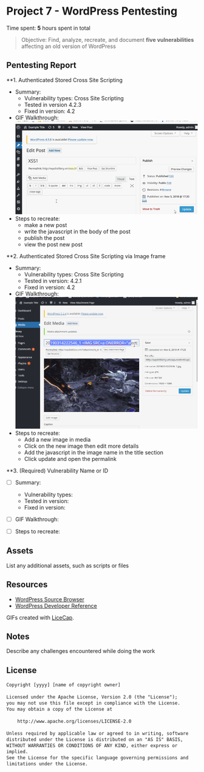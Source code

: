 # Project 7 - WordPress Pentesting

Time spent: **5** hours spent in total

> Objective: Find, analyze, recreate, and document **five vulnerabilities** affecting an old version of WordPress

## Pentesting Report

**1. Authenticated Stored Cross Site Scripting
  - Summary: 
    - Vulnerability types: Cross Site Scripting
    - Tested in version 4.2.3
    - Fixed in version: 4.2
  - GIF Walkthrough:
  ![](/xss1.gif)
  - Steps to recreate: 
	- make a new post
	- write the javascript in the body of the post
	- publish the post
	- view the post new post

**2. Authenticated Stored Cross Site Scripting via Image frame
  - Summary: 
    - Vulnerability types: Cross Site Scripting
    - Tested in version: 4.2.1
    - Fixed in version: 4.2
  - GIF Walkthrough:
  ![](/xss2.gif)
  - Steps to recreate:
	- Add a new image in media
	- Click on the new image then edit more details
	- Add the javascript in the image name in the title section
	- Click update and open the permalink

**3. (Required) Vulnerability Name or ID
  - [ ] Summary: 
    - Vulnerability types:
    - Tested in version:
    - Fixed in version: 
  - [ ] GIF Walkthrough: 
  - [ ] Steps to recreate: 


## Assets

List any additional assets, such as scripts or files

## Resources

- [WordPress Source Browser](https://core.trac.wordpress.org/browser/)
- [WordPress Developer Reference](https://developer.wordpress.org/reference/)

GIFs created with [LiceCap](http://www.cockos.com/licecap/).

## Notes

Describe any challenges encountered while doing the work

## License

    Copyright [yyyy] [name of copyright owner]

    Licensed under the Apache License, Version 2.0 (the "License");
    you may not use this file except in compliance with the License.
    You may obtain a copy of the License at

        http://www.apache.org/licenses/LICENSE-2.0

    Unless required by applicable law or agreed to in writing, software
    distributed under the License is distributed on an "AS IS" BASIS,
    WITHOUT WARRANTIES OR CONDITIONS OF ANY KIND, either express or implied.
    See the License for the specific language governing permissions and
    limitations under the License.